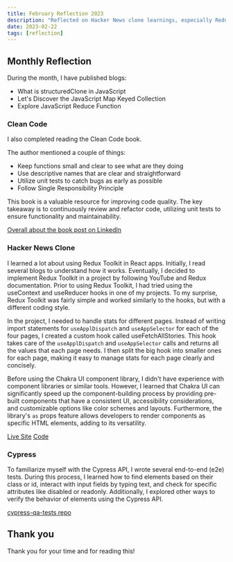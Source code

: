 ```yaml
---
title: February Reflection 2023
description: "Reflected on Hacker News clone learnings, especially Redux Toolkit. Gained Cypress API familiarity by writing e2e tests."
date: 2023-02-22
tags: [reflection]
---
```


## Monthly Reflection

During the month, I have published blogs:

- What is structuredClone in JavaScript
- Let's Discover the JavaScript Map Keyed Collection
- Explore JavaScript Reduce Function

### Clean Code

I also completed reading the Clean Code book.

The author mentioned a couple of things:

- Keep functions small and clear to see what are they doing
- Use descriptive names that are clear and straightforward
- Utilize unit tests to catch bugs as early as possible
- Follow Single Responsibility Principle

This book is a valuable resource for improving code quality. The key takeaway is to continuously review and refactor code, utilizing unit tests to ensure functionality and maintainability.

[Overall about the book post on LinkedIn](https://www.linkedin.com/posts/victoriacheng15_cleancode-softwareengineering-activity-7033819376638181376-fBn6?utm_source=share&utm_medium=member_desktop)

### Hacker News Clone

I learned a lot about using Redux Toolkit in React apps. Initially, I read several blogs to understand how it works. Eventually, I decided to implement Redux Toolkit in a project by following YouTube and Redux documentation. Prior to using Redux Toolkit, I had tried using the useContext and useReducer hooks in one of my projects. To my surprise, Redux Toolkit was fairly simple and worked similarly to the hooks, but with a different coding style.

In the project, I needed to handle stats for different pages. Instead of writing import statements for `useApplDispatch` and `useAppSelector` for each of the four pages, I created a custom hook called useFetchAllStories. This hook takes care of the `useApplDispatch` and `useAppSelector` calls and returns all the values that each page needs. I then split the big hook into smaller ones for each page, making it easy to manage stats for each page clearly and concisely.

Before using the Chakra UI component library, I didn't have experience with component libraries or similar tools. However, I learned that Chakra UI can significantly speed up the component-building process by providing pre-built components that have a consistent UI, accessibility considerations, and customizable options like color schemes and layouts. Furthermore, the library's `as` props feature allows developers to render components as specific HTML elements, adding to its versatility.

[Live Site](https://hacker-news-next.vercel.app/)
[Code](https://github.com/victoriacheng15/hacker-news-next#readme)

### Cypress

To familiarize myself with the Cypress API, I wrote several end-to-end (e2e) tests. During this process, I learned how to find elements based on their class or id, interact with input fields by typing text, and check for specific attributes like disabled or readonly. Additionally, I explored other ways to verify the behavior of elements using the Cypress API.

[cypress-qa-tests repo](https://github.com/victoriacheng15/cypress-qa-tests#readme)

## Thank you

Thank you for your time and for reading this!
